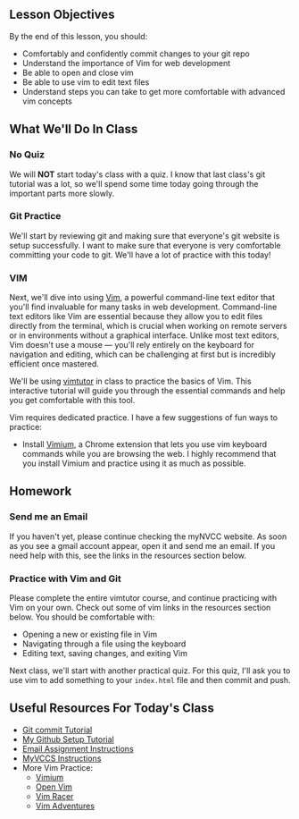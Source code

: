 <!--
Instructor notes: 
Make sure to reset the CJonesExample repo before class

In class 
- Explain git repos and the add/commit/push process
    - Draw on whiteboard: Filesystem, Local Git, Remote
- use echo to append something to the index.html file, then commit
- Add the quiz from Session4, then commit
- show vim 
    - just open and close
    - Append (A)
    - Save

- Have students go through vimtutor on their own
-->

## Lesson Objectives
By the end of this lesson, you should:
- Comfortably and confidently commit changes to your git repo
- Understand the importance of Vim for web development
- Be able to open and close vim
- Be able to use vim to edit text files
- Understand steps you can take to get more comfortable with advanced vim concepts

## What We'll Do In Class

### No Quiz

We will **NOT** start today's class with a quiz. I know that last class's git tutorial was a lot, so we'll spend some time today going through the important parts more slowly. 

### Git Practice

We'll start by reviewing git and making sure that everyone's git website is setup successfully. I want to make sure that everyone is very comfortable committing your code to git. We'll have a lot of practice with this today!

### VIM

Next, we'll dive into using [Vim](https://en.wikipedia.org/wiki/Vim_(text_editor)), a powerful command-line text editor that you'll find invaluable for many tasks in web development. Command-line text editors like Vim are essential because they allow you to edit files directly from the terminal, which is crucial when working on remote servers or in environments without a graphical interface. Unlike most text editors, Vim doesn't use a mouse — you'll rely entirely on the keyboard for navigation and editing, which can be challenging at first but is incredibly efficient once mastered.

We'll be using [vimtutor](https://vimschool.netlify.app/introduction/vimtutor/) in class to practice the basics of Vim. This interactive tutorial will guide you through the essential commands and help you get comfortable with this tool.

Vim requires dedicated practice. I have a few suggestions of fun ways to practice:
- Install [Vimium](https://vimium.github.io/), a Chrome extension that lets you use vim keyboard commands while you are browsing the web. I highly recommend that you install Vimium and practice using it as much as possible.


## Homework

### Send me an Email
If you haven't yet, please continue checking the myNVCC website. As soon as you see a gmail account appear, open it and send me an email. If you need help with this, see the links in the resources section below.

### Practice with Vim and Git

Please complete the entire vimtutor course, and continue practicing with Vim on your own. Check out some of vim links in the resources section below. You should be comfortable with:
- Opening a new or existing file in Vim
- Navigating through a file using the keyboard
- Editing text, saving changes, and exiting Vim

Next class, we'll start with another practical quiz. For this quiz, I'll ask you to use vim to add something to your `index.html` file and then commit and push.

## Useful Resources For Today's Class
- [Git commit Tutorial](https://www.earthdatascience.org/workshops/intro-version-control-git/basic-git-commands/)
- [My Github Setup Tutorial](https://ict.gctaa.net/resources/git_on_github/index.html)
- [Email Assignment Instructions](./session.html?num=02)
- [MyVCCS Instructions](./session.html?num=01)
- More Vim Practice:
    - [Vimium](https://vimium.github.io/)
    - [Open Vim](https://openvim.com/)
    - [Vim Racer](https://vim-racer.com/)
    - [Vim Adventures](https://vim-adventures.com/)